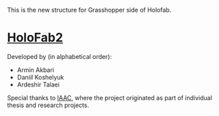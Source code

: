 This is the new structure for Grasshopper side of Holofab. 

# [HoloFab2](https://holofab.github.io/)

Developed by (in alphabetical order):

- Armin Akbari
- Daniil Koshelyuk
- Ardeshir Talaei

Special thanks to [IAAC](https://iaac.net/), where the project originated as part of individual thesis and research projects.
